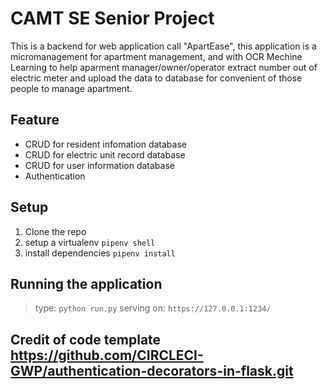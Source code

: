 # CAMT SE Senior Project
  This is a backend for web application call "ApartEase", this application is a micromanagement for apartment management, and with OCR Mechine Learning to help aparment manager/owner/operator extract number out of electric meter and upload the data to database for convenient of those people to manage apartment.

## Feature
- CRUD for resident infomation database
- CRUD for electric unit record database
- CRUD for user information database
- Authentication

## Setup

1. Clone the repo 
2. setup a virtualenv `pipenv shell`
3. install dependencies `pipenv install`

## Running the application

> type: `python run.py`
> serving on: `https://127.0.0.1:1234/`

## Credit of code template https://github.com/CIRCLECI-GWP/authentication-decorators-in-flask.git
